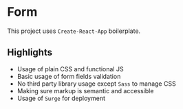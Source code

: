 # Form

This project uses `Create-React-App` boilerplate.

## Highlights

- Usage of plain CSS and functional JS
- Basic usage of form fields validation
- No third party library usage except `Sass` to manage CSS
- Making sure markup is semantic and accessible
- Usage of `Surge` for deployment
